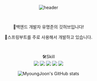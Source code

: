 
<div align="center">
  
![header](https://capsule-render.vercel.app/api?type=rounded&color=000000&text=MyoungJoon%20Yu&fontColor=FFFFFF&fontSize=55)

 
<br>

👋백엔드 개발자 유명준의 깃허브입니다!

📝스프링부트를 주로 사용해서 개발하고 있습니다.

<br>

🛠Skill
<br>
  <img src="https://img.shields.io/badge/java-FC4C02?style=falt&logo=java&logoColor=white">
  <img src="https://img.shields.io/badge/spring-6DB33F?style=falt&logo=spring&logoColor=white"/>
  <img src="https://img.shields.io/badge/springboot-6DB33F?style=falt&logo=springboot&logoColor=white"/>
  <img src="https://img.shields.io/badge/mysql-4479A1?style=falt&logo=mysql&logoColor=white"/>
  <img src="https://img.shields.io/badge/thymeleaf-005F0F?style=falt&logo=thymeleaf&logoColor=white"/>


<div>

![MyoungJoon's GitHub stats](https://github-readme-stats.vercel.app/api?username=YMJ936&show_icons=true&theme=transparent)

</div>

